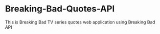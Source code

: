 # Breaking-Bad-Quotes-API
This is Breaking Bad TV series quotes web application using Breaking Bad API
